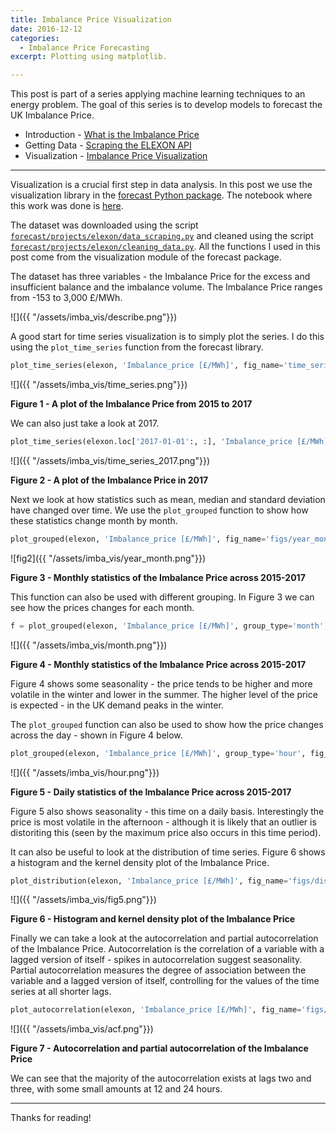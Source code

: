 ```yaml
---
title: Imbalance Price Visualization
date: 2016-12-12
categories:
  - Imbalance Price Forecasting
excerpt: Plotting using matplotlib.

---
```


This post is part of a series applying machine learning techniques to an energy problem.  The goal of this series is to develop models to forecast the UK Imbalance Price.  
- Introduction - [What is the Imbalance Price](http://adgefficiency.com/what-is-the-uk-imbalance-price/)
- Getting Data - [Scraping the ELEXON API](http://adgefficiency.com/elexon-api-web-scraping-using-python/)
- Visualization - [Imbalance Price Visualization](https://adgefficiency.com/imbalance-price-visualization/)

---

Visualization is a crucial first step in data analysis.  In this post we use the visualization library in the [forecast Python package](https://github.com/ADGEfficiency/forecast).  The notebook where this work was done is [here](https://github.com/ADGEfficiency/forecast/blob/master/projects/elexon/visualization.ipynb).

The dataset was downloaded using the script [`forecast/projects/elexon/data_scraping.py`](https://github.com/ADGEfficiency/forecast/blob/master/projects/elexon/data_scraping.py) and cleaned using the script [`forecast/projects/elexon/cleaning_data.py`](https://github.com/ADGEfficiency/forecast/blob/master/projects/elexon/cleaning_data.py).  All the functions I used in this post come from the visualization module of the forecast package.

The dataset has three variables - the Imbalance Price for the excess and insufficient balance and the imbalance volume.  The Imbalance Price ranges from -153 to 3,000 £/MWh.

![]({{ "/assets/imba_vis/describe.png"}}) 

A good start for time series visualization is to simply plot the series.  I do this using the `plot_time_series` function from the forecast library.

```python
plot_time_series(elexon, 'Imbalance_price [£/MWh]', fig_name='time_series.png')
```

![]({{ "/assets/imba_vis/time_series.png"}}) 

**Figure 1 - A plot of the Imbalance Price from 2015 to 2017**

We can also just take a look at 2017.

```python
plot_time_series(elexon.loc['2017-01-01':, :], 'Imbalance_price [£/MWh]', fig_name='time_series_2017.png')
```

![]({{ "/assets/imba_vis/time_series_2017.png"}}) 

**Figure 2 - A plot of the Imbalance Price in 2017**

Next we look at how statistics such as mean, median and standard deviation have changed over time.  We use the `plot_grouped` function to show how these statistics change month by month.

```python
plot_grouped(elexon, 'Imbalance_price [£/MWh]', fig_name='figs/year_month.png')
```

![fig2]({{ "/assets/imba_vis/year_month.png"}}) 

**Figure 3 - Monthly statistics of the Imbalance Price across 2015-2017**

This function can also be used with different grouping.  In Figure 3 we can see how the prices changes for each month.

```python
f = plot_grouped(elexon, 'Imbalance_price [£/MWh]', group_type='month', fig_name='figs/month.png')
```

![]({{ "/assets/imba_vis/month.png"}}) 

**Figure 4 - Monthly statistics of the Imbalance Price across 2015-2017** 

Figure 4 shows some seasonality - the price tends to be higher and more volatile in the winter and lower in the summer.  The higher level of the price is expected - in the UK demand peaks in the winter.

The `plot_grouped` function can also be used to show how the price changes across the day - shown in Figure 4 below.

```python
plot_grouped(elexon, 'Imbalance_price [£/MWh]', group_type='hour', fig_name='figs/hour.png')
```

![]({{ "/assets/imba_vis/hour.png"}}) 

**Figure 5 - Daily statistics of the Imbalance Price across 2015-2017** 

Figure 5 also shows seasonality - this time on a daily basis.  Interestingly the price is most volatile in the afternoon - although it is likely that an outlier is distoriting this (seen by the maximum price also occurs in this time period).

It can also be useful to look at the distribution of time series.  Figure 6 shows a histogram and the kernel density plot of the Imbalance Price.

```python
plot_distribution(elexon, 'Imbalance_price [£/MWh]', fig_name='figs/distribution.png')
```

![]({{ "/assets/imba_vis/fig5.png"}}) 

**Figure 6 - Histogram and kernel density plot of the Imbalance Price** 

Finally we can take a look at the autocorrelation and partial autocorrelation of the Imbalance Price.   Autocorrelation is the correlation of a variable with a lagged version of itself - spikes in autocorrelation suggest seasonality.  Partial autocorrelation measures the degree of association between the variable and a lagged version of itself, controlling for the values of the time series at all shorter lags.

```python
plot_autocorrelation(elexon, 'Imbalance_price [£/MWh]', fig_name='figs/acf.png')
```

![]({{ "/assets/imba_vis/acf.png"}}) 

**Figure 7 - Autocorrelation and partial autocorrelation of the Imbalance Price**

We can see that the majority of the autocorrelation exists at lags two and three, with some small amounts at 12 and 24 hours.

---

Thanks for reading!



